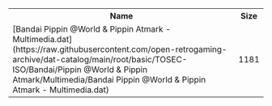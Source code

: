 <table>
<tr><th>Name</th><th>Size</th></tr>
<tr><td>[Bandai Pippin @World & Pippin Atmark - Multimedia.dat](https://raw.githubusercontent.com/open-retrogaming-archive/dat-catalog/main/root/basic/TOSEC-ISO/Bandai/Pippin @World & Pippin Atmark/Multimedia/Bandai Pippin @World & Pippin Atmark - Multimedia.dat)</td><td>1181</td></tr>
</table>
